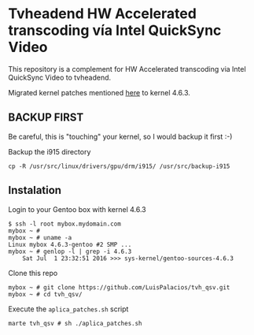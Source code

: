# Tvheadend HW Accelerated transcoding vía Intel QuickSync Video

This repository is a complement for HW Accelerated transcoding via Intel QuickSync Video to tvheadend.

Migrated kernel patches mentioned [here](https://tvheadend.org/issues/3080) to kernel 4.6.3.


## BACKUP FIRST

Be careful, this is "touching" your kernel, so I would backup it first :-)

Backup the i915 directory

    cp -R /usr/src/linux/drivers/gpu/drm/i915/ /usr/src/backup-i915

## Instalation

Login to your Gentoo box with kernel 4.6.3

    $ ssh -l root mybox.mydomain.com
    mybox ~ #
    mybox ~ # uname -a
    Linux mybox 4.6.3-gentoo #2 SMP ...
    mybox ~ # genlop -l | grep -i 4.6.3
        Sat Jul  1 23:32:51 2016 >>> sys-kernel/gentoo-sources-4.6.3

Clone this repo

    mybox ~ # git clone https://github.com/LuisPalacios/tvh_qsv.git
    mybox ~ # cd tvh_qsv/

Execute the `aplica_patches.sh` script

    marte tvh_qsv # sh ./aplica_patches.sh
